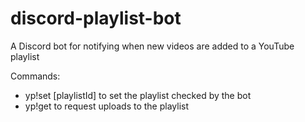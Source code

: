 # discord-playlist-bot
A Discord bot for notifying when new videos are added to a YouTube playlist

Commands:
- yp!set [playlistId] to set the playlist checked by the bot
- yp!get to request uploads to the playlist